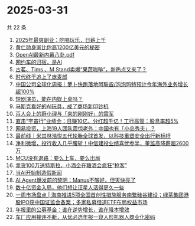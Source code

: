 # 2025-03-31

共 22 条

<!-- BEGIN 36KR -->
<!-- 最后更新时间 2025-03-31 00:17:44 +0800 -->
1. [2025年最爽副业：吃喝玩乐，日薪上千](https://36kr.com/p/3227990234791297)
1. [黄仁勋身家比你高1200亿美元的秘密](https://36kr.com/p/3184575690464901)
1. [OpenAI最新内幕八卦.pdf](https://36kr.com/p/3228373713370245)
1. [网约车的归宿，是AI](https://36kr.com/p/3227456790215816)
1. [古茗、Tims 、M Stand卖爆“果蔬咖啡”，新热点又来了？](https://36kr.com/p/3228077636140419)
1. [时代终于追上了庞麦郎](https://36kr.com/p/3228250013089158)
1. [中国公司全球化周报｜萝卜快跑落地阿联酋/泡泡玛特预计今年海外业务增长超100%](https://36kr.com/p/3227222897605763)
1. [短剧演员，能在内娱上桌吗？](https://36kr.com/p/3228086352690311)
1. [马斯克看好的AI玩具，成了商场新印钞机](https://36kr.com/p/3228352221985925)
1. [百人会上的蔚小理与「来的刚刚好」的雷军](https://36kr.com/p/3228353705540741)
1. [直击“宇宙行”业绩会：日赚10亿，分红超千亿！工行高管：股息率超5%](https://36kr.com/p/3227174361758855)
1. [网易投资，上海19人团队震惊老外：中国也有「小岛秀夫」？](https://36kr.com/p/3228112318348679)
1. [最前线｜米其林浩悦五代轮胎全球首发，以科技重塑安全出行新标杆](https://36kr.com/p/3225627187756421)
1. [净利微增，投行收入几乎腰斩！中信建投业绩喜忧参半，董监高降薪超2600万](https://36kr.com/p/3227173659278725)
1. [MCU没有退路：要么上车，要么出局](https://36kr.com/p/3228222503402882)
1. [拿货100万送特斯拉，小酒企在糖酒会疯狂“抢客”](https://36kr.com/p/3226986388061570)
1. [当AI开始制造假新闻](https://36kr.com/p/3227128770903431)
1. [AI Agent爆发前的黎明：Manus不够好，但天快亮了](https://36kr.com/p/3228272586581254)
1. [数十亿资金入局，他们想让汪星人活得更久一些](https://36kr.com/p/3227997078830215)
1. [一周市场盘点 | 海南推进5项全国首创性措施服务南繁硅谷建设；绿茶集团港股IPO获中国证监会备案；多家私募借道ETF布局权益市场](https://36kr.com/p/3227642725481605)
1. [年报里的公募基金：谁在逆势增长，谁在降本增效](https://36kr.com/p/3228177401199749)
1. [车厂应用接连不断，从优必选年报一窥人形机器人商业化密码](https://36kr.com/p/3228783517514881)
<!-- END 36KR -->